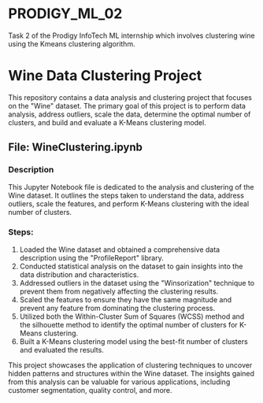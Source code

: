 # PRODIGY_ML_02
Task 2 of the Prodigy InfoTech ML internship which involves clustering wine using the Kmeans clustering algorithm.
# Wine Data Clustering Project

This repository contains a data analysis and clustering project that focuses on the "Wine" dataset. The primary goal of this project is to perform data analysis, address outliers, scale the data, determine the optimal number of clusters, and build and evaluate a K-Means clustering model.

## File: WineClustering.ipynb

### Description
This Jupyter Notebook file is dedicated to the analysis and clustering of the Wine dataset. It outlines the steps taken to understand the data, address outliers, scale the features, and perform K-Means clustering with the ideal number of clusters.

### Steps:
1. Loaded the Wine dataset and obtained a comprehensive data description using the "ProfileReport" library.
2. Conducted statistical analysis on the dataset to gain insights into the data distribution and characteristics.
3. Addressed outliers in the dataset using the "Winsorization" technique to prevent them from negatively affecting the clustering results.
4. Scaled the features to ensure they have the same magnitude and prevent any feature from dominating the clustering process.
5. Utilized both the Within-Cluster Sum of Squares (WCSS) method and the silhouette method to identify the optimal number of clusters for K-Means clustering.
6. Built a K-Means clustering model using the best-fit number of clusters and evaluated the results.

This project showcases the application of clustering techniques to uncover hidden patterns and structures within the Wine dataset. The insights gained from this analysis can be valuable for various applications, including customer segmentation, quality control, and more.
